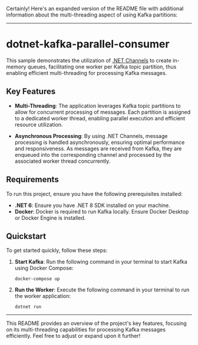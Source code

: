 Certainly! Here's an expanded version of the README file with additional information about the multi-threading aspect of using Kafka partitions:

---

# dotnet-kafka-parallel-consumer

This sample demonstrates the utilization of [.NET Channels](https://devblogs.microsoft.com/dotnet/an-introduction-to-system-threading-channels/) to create in-memory queues, facilitating one worker per Kafka topic partition, thus enabling efficient multi-threading for processing Kafka messages.

## Key Features

- **Multi-Threading**: The application leverages Kafka topic partitions to allow for concurrent processing of messages. Each partition is assigned to a dedicated worker thread, enabling parallel execution and efficient resource utilization.
  
- **Asynchronous Processing**: By using .NET Channels, message processing is handled asynchronously, ensuring optimal performance and responsiveness. As messages are received from Kafka, they are enqueued into the corresponding channel and processed by the associated worker thread concurrently.

## Requirements

To run this project, ensure you have the following prerequisites installed:

- **.NET 6**: Ensure you have .NET 8 SDK installed on your machine.
- **Docker**: Docker is required to run Kafka locally. Ensure Docker Desktop or Docker Engine is installed.

## Quickstart

To get started quickly, follow these steps:

1. **Start Kafka**:
   Run the following command in your terminal to start Kafka using Docker Compose:
   ```
   docker-compose up
   ```

2. **Run the Worker**:
   Execute the following command in your terminal to run the worker application:
   ```
   dotnet run
   ```

---

This README provides an overview of the project's key features, focusing on its multi-threading capabilities for processing Kafka messages efficiently. Feel free to adjust or expand upon it further!
